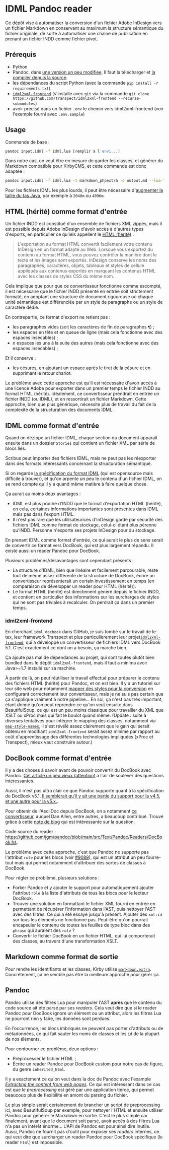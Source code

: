 # IDML Pandoc reader

Ce dépôt vise à automatiser la conversion d'un fichier Adobe InDesign vers un fichier Markdown en conservant au maximum la structure sémantique du fichier originale, de sorte à automatiser une chaîne de publication en prenant un fichier INDD comme fichier pivot.

## Prérequis

* Python
* Pandoc, dans [une version un peu modifiée](https://github.com/yanntrividic/pandoc/). Il faut la télécharger et [la compiler depuis la source](https://github.com/yanntrividic/pandoc/blob/main/INSTALL.md).
* les dépendances du script Python (avec la commande `pip install -r requirements.txt`)
* [`idml2xml-frontend`](https://github.com/transpect/idml2xml-frontend) (s'installe avec `git` via la commande `git clone https://github.com/transpect/idml2xml-frontend --recurse-submodules`)
* avoir précisé dans un fichier `.env` le chemin vers idml2xml-frontend (voir l'exemple fourni avec `.env.sample`)

## Usage

Commande de base :

```bash
pandoc input.idml -f idml.lua [remplir à l'envi...]
```

Dans notre cas, on veut être en mesure de garder les classes, et générer du Markdown compatible pour KirbyCMS, et cette commande est donc adaptée :

```bash
pandoc input.idml -f idml.lua -t markdown_phpextra -o output.md --lua-filter=roles-to-classes.lua --lua-filter=collapse-sections-into-headers.lua
```

Pour les fichiers IDML les plus lourds, il peut être nécessaire d'[augmenter la taille du tas Java](https://github.com/transpect/idml2xml-frontend/blob/master/idml2xml.sh#L33), par exemple à `2048m` ou `4096m`.

## HTML (hérité) comme format d'entrée

Un fichier INDD est constitué d'un ensemble de fichiers XML zippés, mais il est possible depuis Adobe InDesign d'avoir accès à d'autres types d'exports, en particulier ce qu'iels appellent le [HTML (hérité)](https://helpx.adobe.com/fr/indesign/using/export-content-html-cc.html) :

> L'exportation au format HTML convertit facilement votre contenu InDesign en un format adapté au Web. Lorsque vous exportez du contenu au format HTML, vous pouvez contrôler la manière dont le texte et les images sont exportés. InDesign conserve les noms des paragraphes, caractères, objets, tableaux et styles de cellule appliqués aux contenus exportés en marquant les contenus HTML avec les classes de styles CSS du même nom.

Cela implique que pour que ce convertisseur fonctionne comme escompté, il est nécessaire que le fichier INDD présenté en entrée soit strictement formaté, en adoptant une structure de document rigoureuse où chaque unité sémantique est différenciée par un style de paragraphe ou un style de caractère dédié.

En contrepartie, ce format d'export ne retient pas :

* les paragraphes vides (soit les caractères de fin de paragraphes `¶`) ;
* les espaces en tête et en queue de ligne (mais cela fonctionne avec des espaces insécables) ;
* _n_ espaces les uns à la suite des autres (mais cela fonctionne avec des espaces insécables) ;

Et il conserve :

* les césures, en ajoutant un espace après le tiret de la césure et en supprimant le retour chariot.

Le problème avec cette approche est qu'il est nécessaire d'avoir accès à une licence Adobe pour exporter dans un premier temps le fichier INDD au format HTML (hérité). Idéalement, ce convertisseur prendrait en entrée un fichier INDD (ou IDML), et en ressortirait un fichier Markdown. Cette approche, bien que plus générique, nécessite plus de travail du fait de la complexité de la structuration des documents IDML.

## IDML comme format d'entrée

Quand on dézippe un fichier IDML, chaque section du document apparaît ensuite dans un dossier `Stories` qui contient un fichier XML par série de blocs liés.

Scribus peut importer des fichiers IDML, mais ne peut pas les réexporter dans des formats intéressants concernant la structuration sémantique.

Si on regarde [la spécification du format IDML](https://www.jetsetcom.net/images/downloads/IDML-File-Format-Specification-CS5-2010.pdf) (qui est opensource mais difficile à trouver), et qu'on arpente un peu le contenu d'un fichier IDML, on se rend compte qu'il y a quand même matière à faire quelque chose.

Ça aurait au moins deux avantages :

* IDML est plus proche d'INDD que le format d'exportation HTML (hérité), en cela, certaines informations importantes sont présentes dans IDML mais pas dans l'export HTML.
* Il n'est pas rare que les utilisateurices d'InDesign garde par sécurité des fichiers IDML comme format de stockage, celui-ci étant plus pérenne qu'INDD. Personne n'exporte ses projets InDesign pour du stockage.

En prenant IDML comme format d'entrée, ce qui aurait le plus de sens serait de convertir ce format vers DocBook, qui est plus largement répandu. Il existe aussi un reader Pandoc pour DocBook.

Plusieurs problèmes/désavantages sont cependant présents :

* La structure d'IDML, bien que linéaire et facilement parcourable, reste tout de même assez différente de la structure de DocBook, écrire un convertisseur représenterait un certain investissement en temps (en comparaison de développer un reader pour HTML (hérité)).
* Le format HTML (hérité) est directement généré depuis le fichier INDD, et contient en particulier des informations sur les surcharges de styles qui ne sont pas triviales à recalculer. On perdrait ça dans un premier temps.

### idml2xml-frontend

En cherchant `idml docbook` dans GitHub, je suis tombé sur le travail de le-tex, leur framework Transpect et plus particulièrement leur projet[`idml2xml-frontend`](https://github.com/transpect/idml2xml-frontend), qui a développé un convertisseur de fichiers IDML vers DocBook 5.1. C'est exactement ce dont on a besoin, ça marche bien.

Ça ajoute pas mal de dépendances au projet, qui sont toutes plutôt bien bundled dans le dépôt `idml2xml-frontend`, mais il faut a minima avoir Java>=1.7 installé sur sa machine.

À partir de là, on peut réutiliser le travail effectué pour préparer le contenu des fichiers HTML (hérité) pour Pandoc, et on est bien. Il y a un tutoriel sur leur site web pour notamment [mapper des styles pour la conversion](https://transpect.github.io/tutorial.html) en configurant correctement leur convertisseur, mais je ne suis pas certain que ça s'applique vraiment à notre pipeline... En soi, ça n'est pas très important, étant donné qu'on peut reprendre ce qu'on veut ensuite dans BeautifulSoup, ce qui est un peu moins classique pour travailler du XML que XSLT ou xProc mais qui fait le boulot quand même. (Update : suite à diverses tentatives pour intégrer le mapping des classes, notamment via [`map-style-names`](https://github.com/transpect/map-style-names), il s'est révélé assez clairement que le gain qui serait obtenu en modifiant `idml2xml-frontend` serait assez minime par rapport au coût d'apprentissage des différentes technologies impliquées (xProc et Transpect), mieux vaut construire autour.)

## DocBook comme format d'entrée

Il y a des choses à savoir avant de pouvoir convertir du DocBook avec Pandoc. [Cet article un peu vieux (attention)](https://www.peterlavin.com/articles/pandoc.html) a l'air de soulever des questions intéressantes.

Aussi, il n'est pas ultra clair ce que Pandoc supporte quant à la spécification de DocBook v5.1. [Il semblerait qu'il y ait une partie du support pour la v4.5, et une autre pour la v5.x.](https://github.com/jgm/pandoc/issues/7747).

Pour obtenir de l'AsciiDoc depuis DocBook, on a notamment [ce convertisseur](https://github.com/asciidoctor/docbookrx), auquel Dan Allen, entre autres, a beaucoup contribué. Trouvé grâce à cette [note de blog](https://blogs.gnome.org/pmkovar/2015/10/27/converting-docbook-into-asciidoc/) qui est intéressante sur la question.

Code source du reader : https://github.com/jgm/pandoc/blob/main/src/Text/Pandoc/Readers/DocBook.hs.

Le problème avec cette approche, c'est que Pandoc ne supporte pas l'attribut `role` pour les blocs (voir [#9089](https://github.com/jgm/pandoc/issues/9089)), qui est un attribut un peu fourre-tout mais qui permet notamment d'attribuer des sortes de classes à DocBook.

Pour régler ce problème, plusieurs solutions :

* Forker Pandoc et y ajouter le support pour automatiquement ajouter l'attribut `role` à la liste d'attributs de tous les blocs pour le lecteur DocBook.
* Trouver une solution en formattant le fichier XML fourni en entrée en permettant de récupérer l'information dans l'AST, puis nettoyer l'AST avec des filtres. Ce qui a été essayé jusqu'à présent. Ajouter des `xml:id` sur tous les éléments ne fonctionne pas. Peut-être qu'on pourrait encapsuler le contenu de toutes les feuilles de type bloc dans des `phrase` qui auraient des `role` ?
* Convertir le fichier DocBook en un fichier HTML, qui lui comporterait des classes, au travers d'une transformation XSLT.


## Markdown comme format de sortie

Pour rendre les identifiants et les classes, Kirby utilise [`markdown.extra`](https://michelf.ca/projects/php-markdown/extra/). Concrètement, ça ne semble pas être la meilleure approche pour gérer ça.

## Pandoc

Pandoc utilise des filtres Lua pour manipuler l'AST **après** que le contenu du code source ait été parsé par ses _readers_. Cela veut dire que si le reader Pandoc pour DocBook ignore un élément ou un attribut, alors les filtres Lua ne pourront rien y faire, les données sont perdues.

En l'occurrence, les blocs imbriqués ne peuvent pas porter d'attributs ou de métadonnées, ce qui fait sauter les noms de classes et les `id` de la plupart de nos éléments.

Pour contourner ce problème, deux options : 

* Préprocesser le fichier HTML ;
* Écrire un reader Pandoc pour DocBook custom pour notre cas de figure, du genre `inherited_html`.

Il y a exactement ce qu'on veut dans la doc de Pandoc avec l'example [_Extracting the content from web pages_](https://pandoc.org/custom-readers.html#example-extracting-the-content-from-web-pages). Ce qui est intéressant dans ce cas est que le _preprocessing_ est géré par une application tierce, qui permet beaucoup plus de flexibilité en amont du parsing du fichier.

Le plus simple serait certainement de brancher un script de preprocessing ici, avec BeautifulSoup par exemple, pour nettoyer l'HTML et ensuite utiliser Pandoc pour générer le Markdown en sortie. C'est le plus simple car finalement, avant que le document soit parsé, avoir accès à des filtres Lua n'a pas un intérêt énorme... L'API de Pandoc est pour ainsi dire inutile. Aussi, Pandoc ne fournit pas d'outil pour exposer ses _readers_ internes, ce qui veut dire que surcharger un reader Pandoc pour DocBook spécifique (le reader `html`) est impossible.

